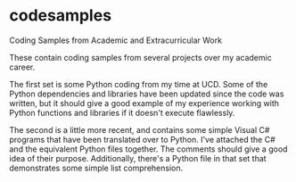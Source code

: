 # codesamples
Coding Samples from Academic and Extracurricular Work

These contain coding samples from several projects over my academic career. 

The first set is some Python coding from my time at UCD. Some of the Python dependencies and libraries have been updated since the code was written, but it should give a good example of my experience working with Python functions and libraries if it doesn't execute flawlessly.

The second is a little more recent, and contains some simple Visual C# programs that have been translated over to Python. I've attached the C# and the equivalent Python files together. The comments should give a good idea of their purpose. Additionally, there's a Python file in that set that demonstrates some simple list comprehension.
